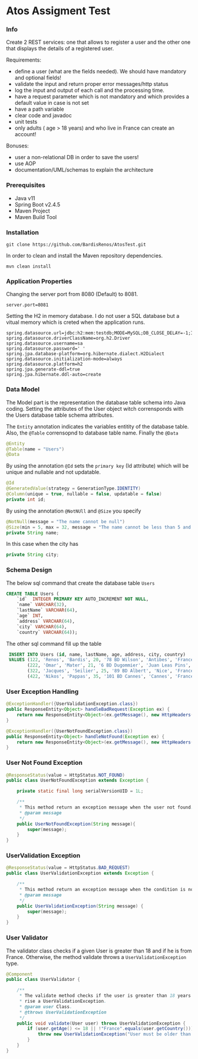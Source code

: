 # Atos Assigment Test


### Info

Create 2 REST services: one that allows to register a user and the other one that displays the details of a registered user.

Requirements:
- define a user (what are the fields needed). We should have mandatory and optional fields!
- validate the input and return proper error messages/http status
- log the input and output of each call and the processing time.
- have a request parameter which is not mandatory and which provides a default value in case is not set
- have a path variable
- clear code and javadoc
- unit tests
- only adults ( age > 18 years) and who live in France can create an account!

Bonuses:
- user a non-relational DB in order to save the users!
- use AOP
- documentation/UML/schemas to explain the architecture


### Prerequisites 

- Java v11
- Spring Boot v2.4.5
- Maven Project 
- Maven Build Tool

### Installation

```git
git clone https://github.com/BardisRenos/AtosTest.git
```

In order to clean and install the Maven repository dependencies. 

```
mvn clean install
```

### Application Properties

Changing the server port from 8080 (Default) to 8081.

```
server.port=8081
```

Setting the H2 in memory database. I do not user a SQL database but a vitual memory which is creted when the application runs.  

```
spring.datasource.url=jdbc:h2:mem:testdb;MODE=MySQL;DB_CLOSE_DELAY=-1;IGNORECASE=TRUE;
spring.datasource.driverClassName=org.h2.Driver
spring.datasource.username=sa
spring.datasource.password=' '
spring.jpa.database-platform=org.hibernate.dialect.H2Dialect
spring.datasource.initialization-mode=always
spring.datasource.platform=h2
spring.jpa.generate-ddl=true
spring.jpa.hibernate.ddl-auto=create
```

### Data Model

The Model part is the representation the database table schema into Java coding. Setting the attributes of the User object witch corrensponds with the Users database table schema attributes.


The `Entity` annotation indicates the variables entitity of the database table. Also, the `@Table` corrensopnd to database table name. Finally the `@Data`  

```java
@Entity
@Table(name = "Users")
@Data

```

By using the annotation `@Id` sets the `primary key` (Id attribute) which will be unique and nullable and not updatable. 

```java
@Id
@GeneratedValue(strategy = GenerationType.IDENTITY)
@Column(unique = true, nullable = false, updatable = false)
private int id;
````

By using the annotation `@NotNUll` and `@Size` you specify 

```java
@NotNull(message = "The name cannot be null")
@Size(min = 5, max = 32, message = "The name cannot be less than 5 and greater than 32 characters")
private String name;
```

In this case when the city has 
```java
private String city;
```


### Schema Design

The below sql command that create the database table `Users` 

```sql
CREATE TABLE Users (
    `id`  INTEGER PRIMARY KEY AUTO_INCREMENT NOT NULL,
    `name` VARCHAR(32),
    `lastName` VARCHAR(64),
    `age` INT,
    `address` VARCHAR(64),
    `city` VARCHAR(64),
    `country` VARCHAR(64));
```

The other sql command fill up the table 

```sql
 INSERT INTO Users (id, name, lastName, age, address, city, country)
 VALUES (122, 'Renos', 'Bardis', 20, '78 BD Wilson', 'Antibes', 'France'),
        (222, 'Omar', 'Mater', 21, '6 BD Dugommier', 'Juan Leas Pins', 'France'),
        (322, 'Jacques', 'Seilier', 25, '89 BD Albert', 'Nice', 'France'),
        (422, 'Nikos', 'Pappas', 35, '101 BD Cannes', 'Cannes', 'France');
```


### User Exception Handling 


```java
@ExceptionHandler({UserValidationException.class})
public ResponseEntity<Object> handleBadRequest(Exception ex) {
    return new ResponseEntity<Object>(ex.getMessage(), new HttpHeaders(), HttpStatus.BAD_REQUEST);
}
```

```java
@ExceptionHandler({UserNotFoundException.class})
public ResponseEntity<Object> handleNotFound(Exception ex) {
    return new ResponseEntity<Object>(ex.getMessage(), new HttpHeaders(), HttpStatus.NOT_FOUND);
}

```

### User Not Found Exception

```java
@ResponseStatus(value = HttpStatus.NOT_FOUND)
public class UserNotFoundException extends Exception {

    private static final long serialVersionUID = 1L;

    /**
     * This method return an exception message when the user not found.
     * @param message
     */
    public UserNotFoundException(String message){
        super(message);
    }
}

```

### UserValidation Exception


```java
@ResponseStatus(value = HttpStatus.BAD_REQUEST)
public class UserValidationException extends Exception {

    /**
     * This method return an exception message when the condition is not satisfied.
     * @param message
     */
    public UserValidationException(String message) {
        super(message);
    }
}
```

### User Validator

The validator class checks if a given User is greater than 18 and if he is from France. Otherwise, the method validate throws a `UserValidationException` type.

```java
@Component
public class UserValidator {

    /**
     * The validate method checks if the user is greater than 18 years old and if is from France. Otherwise,
     * rise a UserValidationException.
     * @param user Class.
     * @throws UserValidationException
     */
    public void validate(User user) throws UserValidationException {
        if (user.getAge() <= 18 || !"France".equals(user.getCountry())) {
            throw new UserValidationException("User must be older than 18 years old and live in France");
        }
    }
}
```
